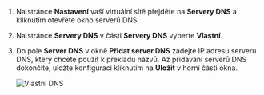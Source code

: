 1. Na stránce **Nastavení** vaší virtuální sítě přejděte na **Servery DNS** a kliknutím otevřete okno serverů DNS.
2. Na stránce **Servery DNS** v části **Servery DNS** vyberte **Vlastní**.
3. Do pole **Server DNS** v okně **Přidat server DNS** zadejte IP adresu serveru DNS, který chcete použít k překladu názvů. Až přidávání serverů DNS dokončíte, uložte konfiguraci kliknutím na **Uložit** v horní části okna.
   
    ![Vlastní DNS](./media/vpn-gateway-add-dns-rm-portal/add_dns.png)

